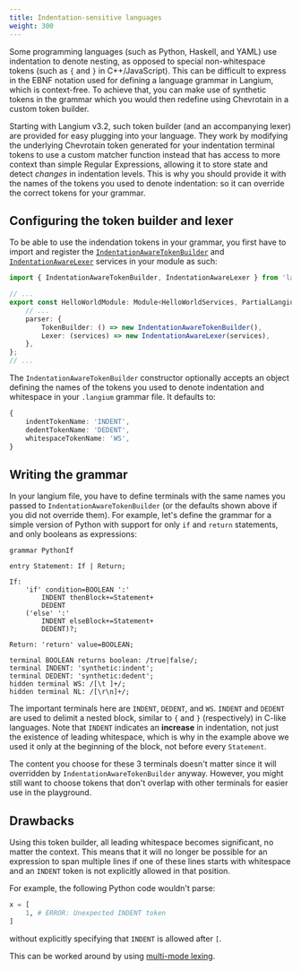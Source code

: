 ```yaml
---
title: Indentation-sensitive languages
weight: 300
---
```


Some programming languages (such as Python, Haskell, and YAML) use indentation to denote nesting, as opposed to special non-whitespace tokens (such as `{` and `}` in C++/JavaScript).
This can be difficult to express in the EBNF notation used for defining a language grammar in Langium, which is context-free.
To achieve that, you can make use of synthetic tokens in the grammar which you would then redefine using Chevrotain in a custom token builder.

Starting with Langium v3.2, such token builder (and an accompanying lexer) are provided for easy plugging into your language.
They work by modifying the underlying Chevrotain token generated for your indentation terminal tokens to use a custom matcher function instead that has access to more context than simple Regular Expressions, allowing it to store state and detect _changes_ in indentation levels. This is why you should provide it with the names of the tokens you used to denote indentation: so it can override the correct tokens for your grammar.

## Configuring the token builder and lexer

To be able to use the indendation tokens in your grammar, you first have to import and register the [`IndentationAwareTokenBuilder`](https://github.com/eclipse-langium/langium/blob/bfca81f9e2411dd25a73f6b2711470e2c33788ed/packages/langium/src/parser/indentation-aware.ts#L78)
and [`IndentationAwareLexer`](https://github.com/eclipse-langium/langium/blob/bfca81f9e2411dd25a73f6b2711470e2c33788ed/packages/langium/src/parser/indentation-aware.ts#L358)
services in your module as such:

```ts
import { IndentationAwareTokenBuilder, IndentationAwareLexer } from 'langium';

// ...
export const HelloWorldModule: Module<HelloWorldServices, PartialLangiumServices & HelloWorldAddedServices> = {
    // ...
    parser: {
        TokenBuilder: () => new IndentationAwareTokenBuilder(),
        Lexer: (services) => new IndentationAwareLexer(services),
    },
};
// ...
```

The `IndentationAwareTokenBuilder` constructor optionally accepts an object defining the names of the tokens you used to denote indentation and whitespace in your `.langium` grammar file. It defaults to:
```ts
{
    indentTokenName: 'INDENT',
    dedentTokenName: 'DEDENT',
    whitespaceTokenName: 'WS',
}
```

## Writing the grammar

In your langium file, you have to define terminals with the same names you passed to `IndentationAwareTokenBuilder` (or the defaults shown above if you did not override them).
For example, let's define the grammar for a simple version of Python with support for only `if` and `return` statements, and only booleans as expressions:

```langium
grammar PythonIf

entry Statement: If | Return;

If:
    'if' condition=BOOLEAN ':'
        INDENT thenBlock+=Statement+
        DEDENT
    ('else' ':'
        INDENT elseBlock+=Statement+
        DEDENT)?;

Return: 'return' value=BOOLEAN;

terminal BOOLEAN returns boolean: /true|false/;
terminal INDENT: 'synthetic:indent';
terminal DEDENT: 'synthetic:dedent';
hidden terminal WS: /[\t ]+/;
hidden terminal NL: /[\r\n]+/;
```

The important terminals here are `INDENT`, `DEDENT`, and `WS`.
`INDENT` and `DEDENT` are used to delimit a nested block, similar to `{` and `}` (respectively) in C-like languages.
Note that `INDENT` indicates an **increase** in indentation, not just the existence of leading whitespace, which is why in the example above we used it only at the beginning of the block, not before every `Statement`.

The content you choose for these 3 terminals doesn't matter since it will overridden by `IndentationAwareTokenBuilder` anyway. However, you might still want to choose tokens that don't overlap with other terminals for easier use in the playground.

## Drawbacks

Using this token builder, all leading whitespace becomes significant, no matter the context.
This means that it will no longer be possible for an expression to span multiple lines if one of these lines starts with whitespace and an `INDENT` token is not explicitly allowed in that position.

For example, the following Python code wouldn't parse:
```python
x = [
    1, # ERROR: Unexpected INDENT token
]
```
without explicitly specifying that `INDENT` is allowed after `[`.

This can be worked around by using [multi-mode lexing](https://github.com/eclipse-langium/langium-website/pull/132).

<!-- TODO: change link from PR to webpage after it's published. -->
